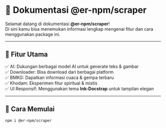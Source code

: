 # 📌 Dokumentasi @er-npm/scraper
Selamat datang di dokumentasi **@er-npm/scraper**!  
Di sini kamu bisa menemukan informasi lengkap mengenai fitur dan cara menggunakan package ini.

---

## 🎯 Fitur Utama
✅ AI: Dukungan berbagai model AI untuk generate teks & gambar  
✅ Downloader: Bisa download dari berbagai platform  
✅ BMKG: Dapatkan informasi cuaca & gempa terbaru  
✅ Khodam: Eksperimen fitur spiritual & mistis  
✅ UI Responsif: Menggunakan tema **Ink-Docstrap** untuk tampilan elegan  

---

## 🚀 Cara Memulai

```sh
npm i @er-npm/scraper